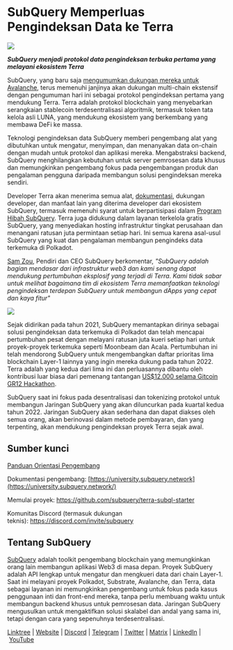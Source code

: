 # SubQuery Memperluas Pengindeksan Data ke Terra

![](https://miro.medium.com/max/1400/0*RawNxwXFINt3r2th)

***SubQuery menjadi protokol data pengindeksan terbuka pertama yang melayani ekosistem Terra***

SubQuery, yang baru saja [mengumumkan dukungan mereka untuk Avalanche](https://subquery.medium.com/subquery-expands-its-data-indexing-solution-to-support-avalanche-53449b6ebc7b), terus memenuhi janjinya akan dukungan multi-chain ekstensif dengan pengumuman hari ini sebagai protokol pengindeksan pertama yang mendukung Terra. Terra adalah protokol blockchain yang menyebarkan serangkaian stablecoin terdesentralisasi algoritmik, termasuk token tata kelola asli LUNA, yang mendukung ekosistem yang berkembang yang membawa DeFi ke massa.

Teknologi pengindeksan data SubQuery memberi pengembang alat yang dibutuhkan untuk mengatur, menyimpan, dan menanyakan data on-chain dengan mudah untuk protokol dan aplikasi mereka. Mengabstraksi backend, SubQuery menghilangkan kebutuhan untuk server pemrosesan data khusus dan memungkinkan pengembang fokus pada pengembangan produk dan pengalaman pengguna daripada membangun solusi pengindeksan mereka sendiri.

Developer Terra akan menerima semua alat, [dokumentasi](https://doc.subquery.network/), dukungan developer, dan manfaat lain yang diterima developer dari ekosistem SubQuery, termasuk memenuhi syarat untuk berpartisipasi dalam [Program Hibah SubQuery](https://subquery.network/grants). Terra juga didukung dalam layanan terkelola gratis SubQuery, yang menyediakan hosting infrastruktur tingkat perusahaan dan menangani ratusan juta permintaan setiap hari. Ini semua karena asal-usul SubQuery yang kuat dan pengalaman membangun pengindeks data terkemuka di Polkadot.

[Sam Zou](https://twitter.com/zoujialiu), Pendiri dan CEO SubQuery berkomentar, *"SubQuery adalah bagian mendasar dari infrastruktur web3 dan kami senang dapat mendukung pertumbuhan eksplosif yang terjadi di Terra. Kami tidak sabar untuk melihat bagaimana tim di ekosistem Terra memanfaatkan teknologi pengindeksan terdepan SubQuery untuk membangun dApps yang cepat dan kaya fitur"*

![](https://miro.medium.com/max/1400/0*DEsRCNOk0NL15vZU)

Sejak didirikan pada tahun 2021, SubQuery memantapkan dirinya sebagai solusi pengindeksan data terkemuka di Polkadot dan telah mencapai pertumbuhan pesat dengan melayani ratusan juta kueri setiap hari untuk proyek-proyek terkemuka seperti Moonbeam dan Acala. Pertumbuhan ini telah mendorong SubQuery untuk mengembangkan daftar prioritas lima blockchain Layer-1 lainnya yang ingin mereka dukung pada tahun 2022. Terra adalah yang kedua dari lima ini dan perluasannya dibantu oleh kontribusi luar biasa dari pemenang tantangan [US$12.000 selama Gitcoin GR12 Hackathon](https://medium.com/@subquery/subquery-celebrates-winners-of-gitcoin-gr-12-hackathon-7486afaeab29).

SubQuery saat ini fokus pada desentralisasi dan tokenizing protokol untuk membangun Jaringan SubQuery yang akan diluncurkan pada kuartal kedua tahun 2022. Jaringan SubQuery akan sederhana dan dapat diakses oleh semua orang, akan berinovasi dalam metode pembayaran, dan yang terpenting, akan mendukung pengindeksan proyek Terra sejak awal.

## Sumber kunci

[Panduan Orientasi Pengembang](./20220510-terra-developer-guide.md)

Dokumentasi pengembang: [https://university.subquery.network](https://university.subquery.network/)

Memulai proyek: https://github.com/subquery/terra-subql-starter

Komunitas Discord (termasuk dukungan teknis): https://discord.com/invite/subquery

## Tentang SubQuery

[SubQuery](https://subquery.network/) adalah toolkit pengembang blockchain yang memungkinkan orang lain membangun aplikasi Web3 di masa depan. Proyek SubQuery adalah API lengkap untuk mengatur dan mengkueri data dari chain Layer-1. Saat ini melayani proyek Polkadot, Substrate, Avalanche, dan Terra, data sebagai layanan ini memungkinkan pengembang untuk fokus pada kasus penggunaan inti dan front-end mereka, tanpa perlu membuang waktu untuk membangun backend khusus untuk pemrosesan data. Jaringan SubQuery mengusulkan untuk mengaktifkan solusi skalabel dan andal yang sama ini, tetapi dengan cara yang sepenuhnya terdesentralisasi.

​​[Linktree](https://linktr.ee/subquerynetwork) | [Website](https://subquery.network/) | [Discord](https://discord.com/invite/78zg8aBSMG) | [Telegram](https://t.me/subquerynetwork) | [Twitter](https://twitter.com/subquerynetwork) | [Matrix](https://matrix.to/#/#subquery:matrix.org) | [LinkedIn](https://www.linkedin.com/company/subquery) | [YouTube](https://www.youtube.com/channel/UCi1a6NUUjegcLHDFLr7CqLw)
